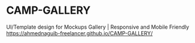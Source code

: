 # CAMP-GALLERY
UI/Template design for Mockups Gallery | Responsive and Mobile Friendly
https://ahmednaguib-freelancer.github.io/CAMP-GALLERY/
